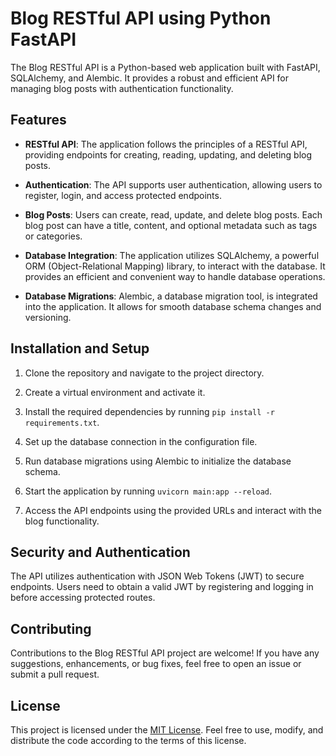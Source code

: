 # Blog RESTful API using Python FastAPI

The Blog RESTful API is a Python-based web application built with FastAPI, SQLAlchemy, and Alembic. It provides a robust and efficient API for managing blog posts with authentication functionality.

## Features

- **RESTful API**: The application follows the principles of a RESTful API, providing endpoints for creating, reading, updating, and deleting blog posts.

- **Authentication**: The API supports user authentication, allowing users to register, login, and access protected endpoints.

- **Blog Posts**: Users can create, read, update, and delete blog posts. Each blog post can have a title, content, and optional metadata such as tags or categories.

- **Database Integration**: The application utilizes SQLAlchemy, a powerful ORM (Object-Relational Mapping) library, to interact with the database. It provides an efficient and convenient way to handle database operations.

- **Database Migrations**: Alembic, a database migration tool, is integrated into the application. It allows for smooth database schema changes and versioning.

## Installation and Setup

1. Clone the repository and navigate to the project directory.

2. Create a virtual environment and activate it.

3. Install the required dependencies by running `pip install -r requirements.txt`.

4. Set up the database connection in the configuration file.

5. Run database migrations using Alembic to initialize the database schema.

6. Start the application by running `uvicorn main:app --reload`.

7. Access the API endpoints using the provided URLs and interact with the blog functionality.


## Security and Authentication

The API utilizes authentication with JSON Web Tokens (JWT) to secure endpoints. Users need to obtain a valid JWT by registering and logging in before accessing protected routes.

## Contributing

Contributions to the Blog RESTful API project are welcome! If you have any suggestions, enhancements, or bug fixes, feel free to open an issue or submit a pull request.

## License

This project is licensed under the [MIT License](LICENSE). Feel free to use, modify, and distribute the code according to the terms of this license.
